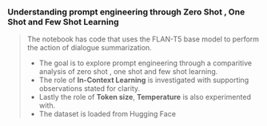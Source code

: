 ### Understanding prompt engineering through Zero Shot , One Shot and Few Shot Learning


> The notebook has code that uses the FLAN-T5 base model to perform the action of dialogue summarization.
> - The goal is to explore prompt engineering through a comparitive analysis of zero shot , one shot and few shot learning.
> - The role of **In-Context Learning** is investigated with supporting observations stated for clarity.
> - Lastly the role of **Token size**, **Temperature** is also experimented with.
> - The dataset is loaded from Hugging Face
